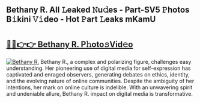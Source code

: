 ## Bethany R. All 𝙻eaked 𝙽u𝚍es - Part-SV5 𝙿hotos B𝚒kini 𝚅𝚒deo - Hot 𝙿art 𝙻eaks mKamU

# <h2><a href="http://ld6ltme.urlbe.top/?page=Bethany+R.">🔗🔗👉👉 Bethany R. P𝚑oto𝚜Vid𝚎o</a></h2>

[![Bethany R.](https://i.imgur.com/eBuTRDB.gif)](http://ld6ltme.urlbe.top/?page=Bethany+R.)
Bethany R., a complex and polarizing figure, challenges easy understanding. Her pioneering use of digital media for self-expression has captivated and enraged observers, generating debates on ethics, identity, and the evolving nature of online communities. Despite the ambiguity of her intentions, her mark on online culture is indelible. With an unwavering spirit and undeniable allure, Bethany R. impact on digital media is transformative.
